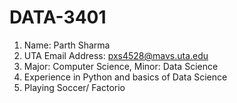 # DATA-3401 
1. Name: Parth Sharma
2. UTA Email Address: pxs4528@mavs.uta.edu
3. Major: Computer Science, Minor: Data Science
4. Experience in Python and basics of Data Science
5. Playing Soccer/ Factorio
